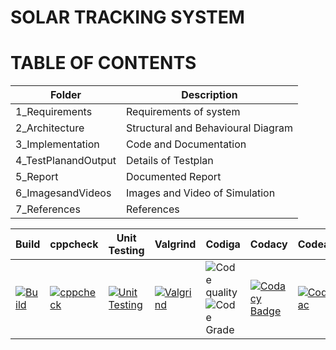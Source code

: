# **SOLAR TRACKING SYSTEM**

# TABLE OF CONTENTS

| Folder | Description |
| ------ | ----------- |
| 1_Requirements | Requirements of system |
| 2_Architecture | Structural and Behavioural Diagram |
| 3_Implementation | Code and Documentation |
| 4_TestPlanandOutput | Details of Testplan |
| 5_Report | Documented Report |
| 6_ImagesandVideos | Images and Video of Simulation |
| 7_References | References |

| Build | cppcheck | Unit Testing | Valgrind | Codiga | Codacy | Codeac |
| ----- | -------- | ------------ | -------- | ------ | ------ | ------ |
| [![Build](https://github.com/sameerganvir/M2-EmbSys/actions/workflows/Build.yml/badge.svg)](https://github.com/sameerganvir/M2-EmbSys/actions/workflows/Build.yml) | [![cppcheck](https://github.com/sameerganvir/M2-EmbSys/actions/workflows/cppcheck.yml/badge.svg)](https://github.com/sameerganvir/M2-EmbSys/actions/workflows/cppcheck.yml) | [![Unit Testing](https://github.com/sameerganvir/M2-EmbSys/actions/workflows/Unit%20testing.yml/badge.svg)](https://github.com/sameerganvir/M2-EmbSys/actions/workflows/Unit%20testing.yml) | [![Valgrind](https://github.com/sameerganvir/M2-EmbSys/actions/workflows/Valgrind.yml/badge.svg)](https://github.com/sameerganvir/M2-EmbSys/actions/workflows/Valgrind.yml) | ![Code quality](https://api.codiga.io/project/31722/score/svg) ![Code Grade](https://api.codiga.io/project/31722/status/svg) | [![Codacy Badge](https://app.codacy.com/project/badge/Grade/8c2579254a3d42538659bf68e0dbc522)](https://www.codacy.com/gh/sameerganvir/M2-EmbSys/dashboard?utm_source=github.com&amp;utm_medium=referral&amp;utm_content=sameerganvir/M2-EmbSys&amp;utm_campaign=Badge_Grade) | [![Codeac](https://static.codeac.io/badges/2-461417939.svg "Codeac")](https://app.codeac.io/github/sameerganvir/M2-EmbSys) |
